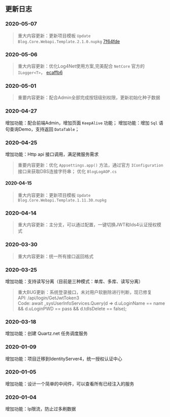 ﻿
## 更新日志

### 2020-05-07
> 重大内容更新：更新项目模板 `Update Blog.Core.Webapi.Template.2.1.0.nupkg`  [7f64fde](https://github.com/anjoy8/Blog.Core/commit/7f64fde5507f7a8572372dcadb6af5110bd37d68) 


###  2020-05-06  
> 重大内容更新：优化Log4Net使用方案,完美配合 `NetCore` 官方的 `ILogger<T>`， [ecaffb6](https://github.com/anjoy8/Blog.Core/commit/ecaffb66bdf10a90c087d01e6e817e54f23a97d4)  


### 2020-05-01

> 重要内容更新：配合Admin全部完成按钮级别权限，更新初始化种子数据

### 2020-04-27

增加功能：配合前端Admin，增加页面 `KeepAlive` 功能；
增加功能：增加 `Sql` 语句查询Demo，支持返回 `DataTable`；


### 2020-04-25

增加功能：Http api 接口调用，满足微服务需求
> 重要内容更新：优化 `Appsettings.app()` 方法，通过官方 `IConfiguration` 接口来获取DBS连接字符串；
> 优化 `BlogLogAOP.cs`


#### 2020-04-15

> 重大内容更新：更新项目模板 `Update Blog.Core.Webapi.Template.1.11.30.nupkg`

  
###  2020-04-14  
> 重大内容更新：主分支，可以通过配置，一键切换JWT和Ids4认证授权模式    


###  2020-03-30  
> 重大内容更新：统一所有接口返回格式  
  

###  2020-03-25  
增加功能：支持读写分离（目前是三种模式：单库、多库、读写分离）   
> 重大BUG更新：系统登录接口，未对用户软删除进行判断，现已修复  
> API:  /api/login/GetJwtToken3  
> Code: await _sysUserInfoServices.Query(d => d.uLoginName == name && d.uLoginPWD == pass && d.tdIsDelete == false);  

  

###  2020-03-18  
增加功能：创建 Quartz.net 任务调度服务  
  

###  2020-01-09  
增加功能：项目迁移到IdentityServer4，统一授权认证中心   


###  2020-01-05  
增加功能：设计一个简单的中间件，可以查看所有已经注入的服务  
  

###  2020-01-04  
增加功能：Ip限流，防止过多刷数据  

